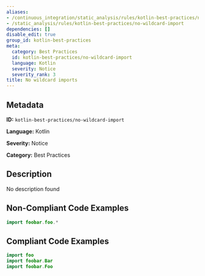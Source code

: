 ```yaml
---
aliases:
- /continuous_integration/static_analysis/rules/kotlin-best-practices/no-wildcard-import
- /static_analysis/rules/kotlin-best-practices/no-wildcard-import
dependencies: []
disable_edit: true
group_id: kotlin-best-practices
meta:
  category: Best Practices
  id: kotlin-best-practices/no-wildcard-import
  language: Kotlin
  severity: Notice
  severity_rank: 3
title: No wildcard imports
---
```

<!--  SOURCED FROM https://github.com/DataDog/datadog-static-analyzer-rule-docs -->


## Metadata
**ID:** `kotlin-best-practices/no-wildcard-import`

**Language:** Kotlin

**Severity:** Notice

**Category:** Best Practices

## Description
No description found

## Non-Compliant Code Examples
```kotlin
import foobar.foo.*
```

## Compliant Code Examples
```kotlin
import foo
import foobar.Bar
import foobar.Foo
```
